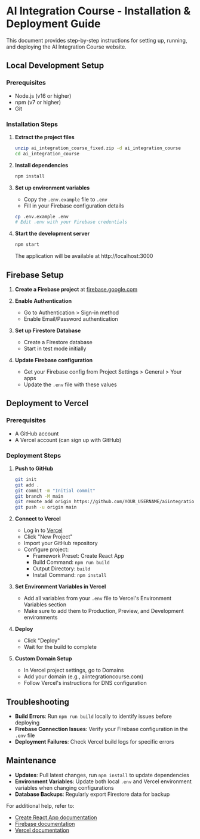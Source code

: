 # AI Integration Course - Installation & Deployment Guide

This document provides step-by-step instructions for setting up, running, and deploying the AI Integration Course website.

## Local Development Setup

### Prerequisites
- Node.js (v16 or higher)
- npm (v7 or higher)
- Git

### Installation Steps

1. **Extract the project files**
   ```bash
   unzip ai_integration_course_fixed.zip -d ai_integration_course
   cd ai_integration_course
   ```

2. **Install dependencies**
   ```bash
   npm install
   ```

3. **Set up environment variables**
   - Copy the `.env.example` file to `.env`
   - Fill in your Firebase configuration details
   ```bash
   cp .env.example .env
   # Edit .env with your Firebase credentials
   ```

4. **Start the development server**
   ```bash
   npm start
   ```
   The application will be available at http://localhost:3000

## Firebase Setup

1. **Create a Firebase project** at [firebase.google.com](https://firebase.google.com)

2. **Enable Authentication**
   - Go to Authentication > Sign-in method
   - Enable Email/Password authentication

3. **Set up Firestore Database**
   - Create a Firestore database
   - Start in test mode initially

4. **Update Firebase configuration**
   - Get your Firebase config from Project Settings > General > Your apps
   - Update the `.env` file with these values

## Deployment to Vercel

### Prerequisites
- A GitHub account
- A Vercel account (can sign up with GitHub)

### Deployment Steps

1. **Push to GitHub**
   ```bash
   git init
   git add .
   git commit -m "Initial commit"
   git branch -M main
   git remote add origin https://github.com/YOUR_USERNAME/aiintegrationcourse.git
   git push -u origin main
   ```

2. **Connect to Vercel**
   - Log in to [Vercel](https://vercel.com)
   - Click "New Project"
   - Import your GitHub repository
   - Configure project:
     - Framework Preset: Create React App
     - Build Command: `npm run build`
     - Output Directory: `build`
     - Install Command: `npm install`

3. **Set Environment Variables in Vercel**
   - Add all variables from your `.env` file to Vercel's Environment Variables section
   - Make sure to add them to Production, Preview, and Development environments

4. **Deploy**
   - Click "Deploy"
   - Wait for the build to complete

5. **Custom Domain Setup**
   - In Vercel project settings, go to Domains
   - Add your domain (e.g., aiintegrationcourse.com)
   - Follow Vercel's instructions for DNS configuration

## Troubleshooting

- **Build Errors**: Run `npm run build` locally to identify issues before deploying
- **Firebase Connection Issues**: Verify your Firebase configuration in the `.env` file
- **Deployment Failures**: Check Vercel build logs for specific errors

## Maintenance

- **Updates**: Pull latest changes, run `npm install` to update dependencies
- **Environment Variables**: Update both local `.env` and Vercel environment variables when changing configurations
- **Database Backups**: Regularly export Firestore data for backup

For additional help, refer to:
- [Create React App documentation](https://create-react-app.dev/)
- [Firebase documentation](https://firebase.google.com/docs)
- [Vercel documentation](https://vercel.com/docs)

